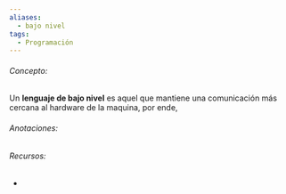 ```yaml
---
aliases:
  - bajo nivel
tags:
  - Programación
---
```

###### Concepto:

Un **lenguaje de bajo nivel** es aquel que mantiene una comunicación más cercana al hardware de la maquina, por ende, 

###### Anotaciones:

> 

######  Recursos:

- []()